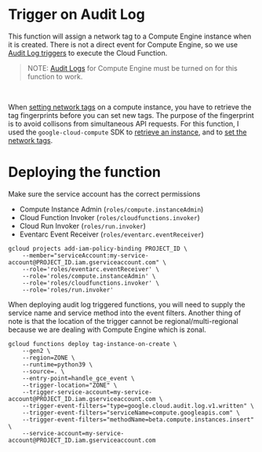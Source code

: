 # Trigger on Audit Log

This function will assign a network tag to a Compute Engine instance when it is created. There is not a direct event for Compute Engine, so we use [Audit Log triggers](https://cloud.google.com/functions/docs/tutorials/cloud-audit-logs) to execute the Cloud Function. 
<br />

> NOTE: [Audit Logs](https://cloud.google.com/logging/docs/audit) for Compute Engine must be turned on for this function to work. 
<br />

When [setting network tags](https://cloud.google.com/vpc/docs/add-remove-network-tags#gcloud) on a compute instance, you have to retrieve the tag fingerprints before you can set new tags. The purpose of the fingerprint is to avoid collisons from simultaneous API requests. For this function, I used the `google-cloud-compute` SDK to [retrieve an instance](https://cloud.google.com/python/docs/reference/compute/latest/google.cloud.compute_v1.services.instances.InstancesClient#google_cloud_compute_v1_services_instances_InstancesClient_get), and to [set the network tags](https://cloud.google.com/python/docs/reference/compute/latest/google.cloud.compute_v1.services.instances.InstancesClient#google_cloud_compute_v1_services_instances_InstancesClient_set_tags).

# Deploying the function

Make sure the service account has the correct permissions
- Compute Instance Admin (`roles/compute.instanceAdmin`)
- Cloud Function Invoker (`roles/cloudfunctions.invoker`)
- Cloud Run Invoker (`roles/run.invoker`)
- Eventarc Event Receiver (`roles/eventarc.eventReceiver`)

```
gcloud projects add-iam-policy-binding PROJECT_ID \
    --member="serviceAccount:my-service-account@PROJECT_ID.iam.gserviceaccount.com" \
    --role='roles/eventarc.eventReceiver' \
    --role='roles/compute.instanceAdmin' \
    --role='roles/cloudfunctions.invoker' \
    --role='roles/run.invoker'
```

When deploying audit log triggered functions, you will need to supply the service name and service method into the event filters. Another thing of note is that the location of the trigger cannot be regional/multi-regional because we are dealing with Compute Engine which is zonal.

```
gcloud functions deploy tag-instance-on-create \
    --gen2 \
    --region=ZONE \
    --runtime=python39 \
    --source=. \
    --entry-point=handle_gce_event \
    --trigger-location="ZONE" \
    --trigger-service-account=my-service-account@PROJECT_ID.iam.gserviceaccount.com \
    --trigger-event-filters="type=google.cloud.audit.log.v1.written" \
    --trigger-event-filters="serviceName=compute.googleapis.com" \
    --trigger-event-filters="methodName=beta.compute.instances.insert" \
    --service-account=my-service-account@PROJECT_ID.iam.gserviceaccount.com
```